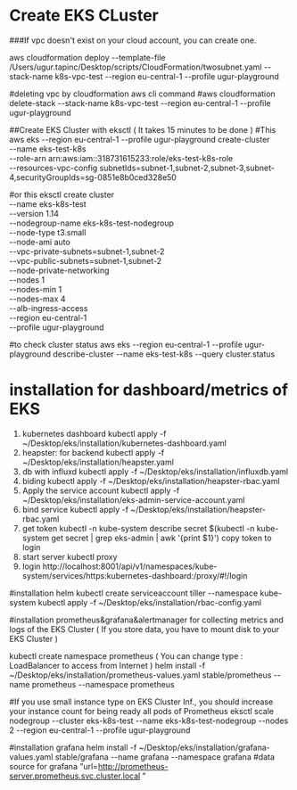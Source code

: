 # Create EKS CLuster
###If vpc doesn't exist on your cloud account, you can create one.

aws cloudformation deploy --template-file /Users/ugur.tapinc/Desktop/scripts/CloudFormation/twosubnet.yaml --stack-name k8s-vpc-test --region eu-central-1 --profile ugur-playground

#deleting vpc by cloudformation aws cli command 
#aws cloudformation delete-stack --stack-name k8s-vpc-test --region eu-central-1 --profile ugur-playground

##Create EKS Cluster with eksctl ( It takes 15 minutes to be done )
#This 
aws eks --region eu-central-1 --profile ugur-playground create-cluster \
--name eks-test-k8s \
--role-arn arn:aws:iam::318731615233:role/eks-test-k8s-role \
--resources-vpc-config subnetIds=subnet-1,subnet-2,subnet-3,subnet-4,securityGroupIds=sg-0851e8b0ced328e50

#or this
eksctl create cluster \
--name eks-k8s-test \
--version 1.14 \
--nodegroup-name eks-k8s-test-nodegroup \
--node-type t3.small \
--node-ami auto \
--vpc-private-subnets=subnet-1,subnet-2 \
--vpc-public-subnets=subnet-1,subnet-2 \
--node-private-networking \
--nodes 1 \
--nodes-min 1 \
--nodes-max 4 \
--alb-ingress-access \
--region eu-central-1 \
--profile ugur-playground

#to check cluster status
aws eks --region eu-central-1 --profile ugur-playground describe-cluster --name eks-test-k8s --query cluster.status

# installation for dashboard/metrics of EKS
1. kubernetes dashboard
kubectl apply  -f ~/Desktop/eks/installation/kubernetes-dashboard.yaml
2. heapster: for backend 
kubectl apply -f ~/Desktop/eks/installation/heapster.yaml
3. db with influxd
kubectl apply -f ~/Desktop/eks/installation/influxdb.yaml
4. biding 
kubectl apply -f ~/Desktop/eks/installation/heapster-rbac.yaml
5. Apply the service account
kubectl apply -f ~/Desktop/eks/installation/eks-admin-service-account.yaml
6. bind service 
kubectl apply -f ~/Desktop/eks/installation/heapster-rbac.yaml
7. get token 
kubectl -n kube-system describe secret $(kubectl -n kube-system get secret | grep eks-admin | awk '{print $1}')
copy token to login 
8. start server 
kubectl proxy
9. login 
http://localhost:8001/api/v1/namespaces/kube-system/services/https:kubernetes-dashboard:/proxy/#!/login

#installation helm 
kubectl create serviceaccount tiller --namespace kube-system
kubectl apply -f ~/Desktop/eks/installation/rbac-config.yaml

#installation prometheus&grafana&alertmanager for collecting metrics and logs of the EKS Cluster ( If you store data, you have to mount disk to your EKS Cluster )

kubectl create namespace prometheus ( You can change type : LoadBalancer to access from Internet )
helm install -f ~/Desktop/eks/installation/prometheus-values.yaml stable/prometheus --name prometheus --namespace prometheus

#If you use small instance type on EKS Cluster Inf., you should increase your instance count for being ready all pods of Prometheus
eksctl scale nodegroup --cluster eks-k8s-test --name eks-k8s-test-nodegroup --nodes 2 --region eu-central-1 --profile ugur-playground

#installation grafana
helm install -f ~/Desktop/eks/installation/grafana-values.yaml stable/grafana --name grafana --namespace grafana
#data source for grafana "url=http://prometheus-server.prometheus.svc.cluster.local "



